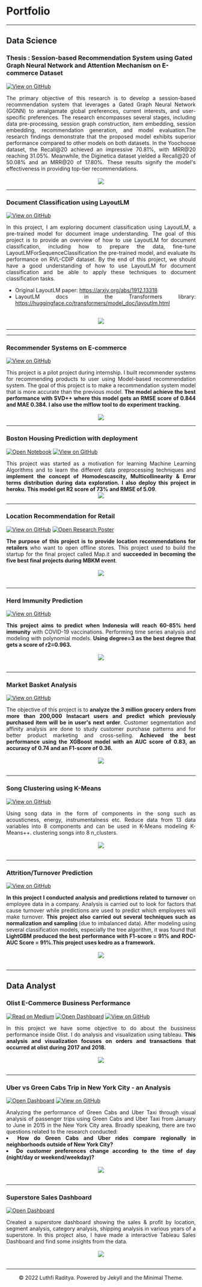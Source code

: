 # Portfolio
---
## Data Science

### Thesis : Session-based Recommendation System using Gated Graph Neural Network and Attention Mechanism on E-commerce Dataset

[![View on GitHub](https://img.shields.io/badge/GitHub-View_on_GitHub-blue?logo=GitHub)](https://github.com/luthfiraditya/Session-based-Recommendation-System)


<div style="text-align: justify">The primary objective of this research is to develop a session-based recommendation system that leverages a Gated Graph Neural Network (GGNN) to amalgamate global preferences, current interests, and user-specific preferences.
The research encompasses several stages, including data pre-processing, session graph construction, item embedding, session embedding, recommendation generation, and model evaluation.The research findings demonstrate that the proposed model exhibits superior performance compared to other models on both datasets. In the Yoochoose dataset, the Recall@20 achieved an impressive 70.81%, with MRR@20 reaching 31.05%. Meanwhile, the Diginetica dataset yielded a Recall@20 of 50.08% and an MRR@20 of 17.80%. These results signify the model's effectiveness in providing top-tier recommendations.

</div>
<br>
<center><img src="images/metode_penelitian.png"/></center>

---

### Document Classification using LayoutLM

[![View on GitHub](https://img.shields.io/badge/GitHub-View_on_GitHub-blue?logo=GitHub)](https://github.com/luthfiraditya/LayoutLM-Document-Classification)


<div style="text-align: justify">
In this project, I am exploring document classification using LayoutLM, a pre-trained model for document image understanding. The goal of this project is to provide an overview of how to use LayoutLM for document classification, including how to prepare the data, fine-tune LayoutLMForSequenceClassification the pre-trained model, and evaluate its performance on RVL-CDIP dataset. By the end of this project, we should have a good understanding of how to use LayoutLM for document classification and be able to apply these techniques to document classification tasks.

* Original LayoutLM paper: https://arxiv.org/abs/1912.13318
* LayoutLM docs in the Transformers library: https://huggingface.co/transformers/model_doc/layoutlm.html

<br>
<center><img src="images/doc_class.png"/></center>

---

---

### Recommender Systems on E-commerce

[![View on GitHub](https://img.shields.io/badge/GitHub-View_on_GitHub-blue?logo=GitHub)](https://github.com/luthfiraditya/Ecommerce-Recommendation-System)

<div style="text-align: justify">This project is a pilot project during internship. I built recommender systems for recommending products to user using Model-based recommendation system. The goal of this project is to make a recommendation system model that is more accurate than the previous model. <b>The model achieve the best performance with SVD++ where this model gets an RMSE score of 0.844 and MAE 0.384. I also use the mlflow tool to do experiment tracking.</b>
</div>
<br>
<center><img src="images/Recsys.png"/></center>

---
### Boston Housing Prediction with deployment

[![Open Notebook](https://img.shields.io/badge/Heroku-Open_Web_App-purple?logo=heroku)](projects/detect-food-trends-facebook.html)
[![View on GitHub](https://img.shields.io/badge/GitHub-View_on_GitHub-blue?logo=GitHub)](https://github.com/luthfiraditya/Boston-Housing-Prediction-with-deployment)

<div style="text-align: justify">This project was started as a motivation for learning Machine Learning Algorithms and to learn the different data preprocessing techniques and <b>implement the concept of Homodescascity, Multicollinearity & Error terms distribution during data exploration. I also deploy this project in heroku. This model get R2 score of 73% and RMSE of 5.09</b>.
</div>
<center><img src="images/BostonHouse.png"></center>


---
### Location Recommendation for Retail

[![View on GitHub](https://img.shields.io/badge/GitHub-View_on_GitHub-blue?logo=GitHub)](https://github.com/chriskhanhtran/detect-spam-messages-nlp/blob/master/detect-spam-nlp.ipynb)
[![Open Research Poster](https://img.shields.io/badge/PDF-Open_Final_Report-red?logo=adobe-acrobat-reader&logoColor=red)](https://docs.google.com/document/d/1RF5hePterte23m-4obD89ax8giUqsfgE/edit?usp=sharing&ouid=109361563889763484237&rtpof=true&sd=true)


<div style="text-align: justify"><b>The purpose of this project is to provide location recommendations for retailers</b> who want to open offline stores. This project used to build the startup for the final project called Map.it and <b>succeeded in becoming the five best final projects during MBKM event</b>.</div>
<br>
<center><img src="images/locationintel.png"/></center>
<br>

---
### Herd Immunity Prediction

[![View on GitHub](https://img.shields.io/badge/GitHub-View_on_GitHub-blue?logo=GitHub)](https://github.com/luthfiraditya/Herd-Immunity-Prediction)

<div style="text-align: justify"><b>This project aims to predict when Indonesia will reach 60-85% herd immunity</b> with COVID-19 vaccinations. Performing time series analysis and modeling with polynomial models. <b>Using degree=3 as the best degree that gets a score of r2=0.963.</b>
</div>
<br>
<center><img src="images/Herdimmunity.png"></center>
<br>

---
### Market Basket Analysis

[![View on GitHub](https://img.shields.io/badge/GitHub-View_on_GitHub-blue?logo=GitHub)](https://github.com/luthfiraditya/Market-Basket-Analysis)

<div style="text-align: justify">The objective of this project is to <b>analyze the 3 million grocery orders from more than 200,000 Instacart users and predict which previously purchased item will be in user's next order</b>. Customer segmentation and affinity analysis are done to study customer purchase patterns and for better product marketing and cross-selling. <b>Achieved the best performance using the XGBoost model with an AUC score of 0.83, an accuracy of 0.74 and an F1-score of 0.36.</b></div>
<br>
<center><img src="images/marketbasket.png"></center>
<br>

---

### Song Clustering using K-Means

[![View on GitHub](https://img.shields.io/badge/GitHub-View_on_GitHub-blue?logo=GitHub)](https://github.com/luthfiraditya/Song-Clustering-Using-K-Means)

<div style="text-align: justify">Using song data in the form of components in the song such as acousticness, energy, instrumentalness etc. Reduce data from 13 data variables into 8 components and can be used in K-Means modeling K-Means++. clustering songs into 8 n_clusters.</div>
<br>
<center><img src="images/songclustering.png"></center>
<br>

---

### Attrition/Turnover Prediction

[![View on GitHub](https://img.shields.io/badge/GitHub-View_on_GitHub-blue?logo=GitHub)](https://github.com/luthfiraditya/Attrition-Turnover-Prediction)

<div style="text-align: justify"><b>In this project I conducted analysis and predictions related to turnover</b> on employee data in a company. Analysis is carried out to look for factors that cause turnover while predictions are used to predict which employees will make turnover. <b>This project also carried out several techniques such as normalization and sampling </b>(due to imbalanced data). After modeling using several classification models, especially the tree algorithm, it was found that <b>LightGBM produced the best performance with F1-score = 91% and ROC-AUC Score = 91%.This project uses kedro as a framework.</b></div>
<br>
<center><img src="images/attrition_designresearch.jpg"></center>
<br>

---
## Data Analyst

### Olist E-Commerce Business Performance

[![Read on Medium](https://img.shields.io/badge/GitHub-Read_on_Medium-white?logo=medium)](https://luthfirdty.medium.com/olist-e-commerce-business-performance-5ce0b3dc66fb)
[![Open Dashboard](https://img.shields.io/badge/Tableau-Open_Dashboard-orange?logo=tableau)](https://github.com/luthfiraditya/Olist-E-Commerce-Business-Performance)
[![View on GitHub](https://img.shields.io/badge/GitHub-View_on_GitHub-blue?logo=GitHub)](https://github.com/luthfiraditya/Olist-E-Commerce-Business-Performance)


<div style="text-align: justify">In this project we have some objective to do about the bussiness performance inside Olist. I do analysis and visualization using tableau. <b>This analysis and visualization focuses on orders and transactions that occurred at olist during 2017 and 2018.</b></div>
<br>
<center><img src="images/sold_dash.png"/></center>
<br>

---
### Uber vs Green Cabs Trip in New York City - an Analysis

[![Open Dashboard](https://img.shields.io/badge/Tableau-Open_Dashboard-orange?logo=tableau)](https://public.tableau.com/app/profile/luthfi.raditya.meza/viz/UbervsGreenCabsTripinNewYorkCity/Dashboard1)
[![View on GitHub](https://img.shields.io/badge/GitHub-View_on_GitHub-blue?logo=GitHub)](https://github.com/luthfiraditya/Uber-vs-Green-Cabs-Trip-in-New-York-City)



<div style="text-align: justify">Analyzing the performance of Green Cabs and Uber Taxi through visual analysis of passenger trips using Green Cabs and Uber Taxi from January to June in 2015 in the New York City area. Broadly speaking, there are two questions related to the research conducted:
<b>
<li>How do Green Cabs and Uber rides compare regionally in neighborhoods outside of New York City?</li>
<li>Do customer preferences change according to the time of day (night/day or weekend/weekday)?</li></b>
</div>
<br>
<center><img src="images/ubergreendash.png"/></center>
<br>

---

### Superstore Sales Dashboard

[![Open Dashboard](https://img.shields.io/badge/Tableau-Open_Dashboard-orange?logo=tableau)](https://public.tableau.com/app/profile/luthfi.raditya.meza/viz/SuperstoreSalesDashboard_16463843679940/SuperstoreDashboard)

<div style="text-align: justify">
Created a superstore dashboard showing the sales & profit by location, segment analysis, category analysis, shipping analysis in various years of a superstore. In this project also, I have made a interactive Tableau Sales Dashboard and find some insights from the data. </div>
<br>
<center><img src="images/SuperstoreDashboard.png"/></center>
<br>


---
<center>© 2022 Luthfi Raditya. Powered by Jekyll and the Minimal Theme.</center>
